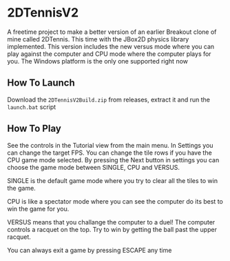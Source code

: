 # 2DTennisV2

A freetime project to make a better version of an earlier Breakout clone of mine called 2DTennis. This time with the JBox2D physics library implemented. This version includes the new versus mode where you can play against the computer and CPU mode where the computer plays for you.
The Windows platform is the only one supported right now

## How To Launch
Download the `2DTennisV2Build.zip` from releases, extract it and run the `launch.bat` script

## How To Play
See the controls in the Tutorial view from the main menu. In Settings you can change the target FPS. You can change the tile rows if you have the CPU game mode selected. By pressing the Next button in settings you can choose the game mode between SINGLE, CPU and VERSUS. 

SINGLE is the default game mode where you try to clear all the tiles to win the game. 

CPU is like a spectator mode where you can see the computer do its best to win the game for you.

VERSUS means that you challange the computer to a duel! The computer controls a racquet on the top. Try to win by getting the ball past the upper racquet.

You can always exit a game by pressing ESCAPE any time
